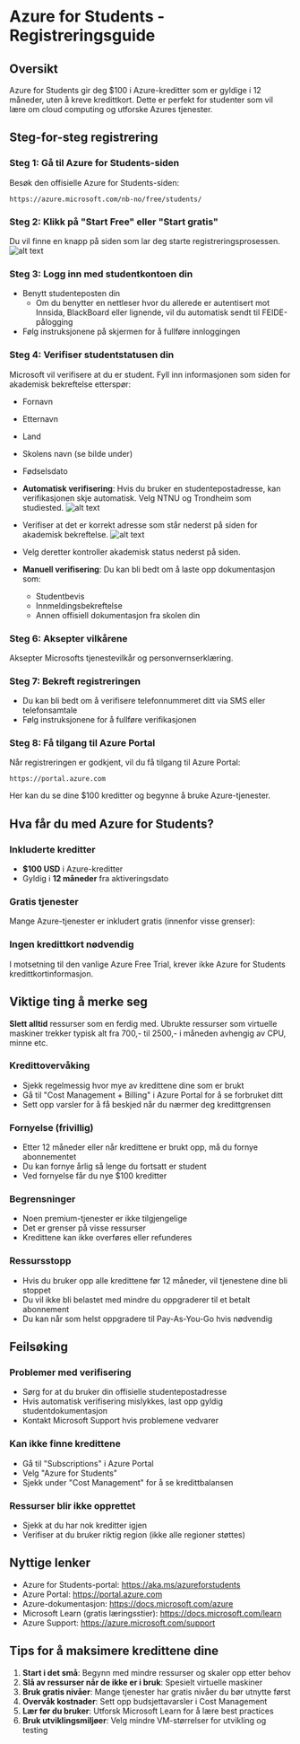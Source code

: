 # Azure for Students - Registreringsguide

## Oversikt
Azure for Students gir deg $100 i Azure-kreditter som er gyldige i 12 måneder, uten å kreve kredittkort. Dette er perfekt for studenter som vil lære om cloud computing og utforske Azures tjenester.

## Steg-for-steg registrering

### Steg 1: Gå til Azure for Students-siden
Besøk den offisielle Azure for Students-siden:
```
https://azure.microsoft.com/nb-no/free/students/
```

### Steg 2: Klikk på "Start Free" eller "Start gratis"
Du vil finne en knapp på siden som lar deg starte registreringsprosessen.
![alt text](img/startfree.png)

### Steg 3: Logg inn med studentkontoen din
- Benytt studenteposten din
  - Om du benytter en nettleser hvor du allerede er autentisert mot Innsida, BlackBoard eller lignende, vil du automatisk sendt til FEIDE-pålogging
- Følg instruksjonene på skjermen for å fullføre innloggingen

### Steg 4: Verifiser studentstatusen din
Microsoft vil verifisere at du er student. Fyll inn informasjonen som siden for akademisk bekreftelse etterspør:
- Fornavn
- Etternavn
- Land
- Skolens navn (se bilde under)
- Fødselsdato

- **Automatisk verifisering**: Hvis du bruker en studentepostadresse, kan verifikasjonen skje automatisk. Velg NTNU og Trondheim som studiested.
  ![alt text](img/NTNU-Trh.png)
-  Verifiser at det er korrekt adresse som står nederst på siden for akademisk bekreftelse.
![alt text](img/akademiskbekreftelse.png)
- Velg deretter kontroller akademisk status nederst på siden.

- **Manuell verifisering**: Du kan bli bedt om å laste opp dokumentasjon som:
  - Studentbevis
  - Innmeldingsbekreftelse
  - Annen offisiell dokumentasjon fra skolen din

### Steg 6: Aksepter vilkårene
Aksepter Microsofts tjenestevilkår og personvernserklæring.

### Steg 7: Bekreft registreringen
- Du kan bli bedt om å verifisere telefonnummeret ditt via SMS eller telefonsamtale
- Følg instruksjonene for å fullføre verifikasjonen

### Steg 8: Få tilgang til Azure Portal
Når registreringen er godkjent, vil du få tilgang til Azure Portal:
```
https://portal.azure.com
```

Her kan du se dine $100 kreditter og begynne å bruke Azure-tjenester.

## Hva får du med Azure for Students?

### Inkluderte kreditter
- **$100 USD** i Azure-kreditter
- Gyldig i **12 måneder** fra aktiveringsdato

### Gratis tjenester
Mange Azure-tjenester er inkludert gratis (innenfor visse grenser):

### Ingen kredittkort nødvendig
I motsetning til den vanlige Azure Free Trial, krever ikke Azure for Students kredittkortinformasjon.

## Viktige ting å merke seg
**Slett alltid** ressurser som en ferdig med. Ubrukte ressurser som virtuelle maskiner trekker typisk alt fra 700,- til 2500,- i måneden avhengig av CPU, minne etc.

### Kredittovervåking
- Sjekk regelmessig hvor mye av kredittene dine som er brukt
- Gå til "Cost Management + Billing" i Azure Portal for å se forbruket ditt
- Sett opp varsler for å få beskjed når du nærmer deg kredittgrensen

### Fornyelse (frivillig)
- Etter 12 måneder eller når kredittene er brukt opp, må du fornye abonnementet
- Du kan fornye årlig så lenge du fortsatt er student
- Ved fornyelse får du nye $100 kreditter

### Begrensninger
- Noen premium-tjenester er ikke tilgjengelige
- Det er grenser på visse ressurser
- Kredittene kan ikke overføres eller refunderes

### Ressursstopp
- Hvis du bruker opp alle kredittene før 12 måneder, vil tjenestene dine bli stoppet
- Du vil ikke bli belastet med mindre du oppgraderer til et betalt abonnement
- Du kan når som helst oppgradere til Pay-As-You-Go hvis nødvendig

## Feilsøking

### Problemer med verifisering
- Sørg for at du bruker din offisielle studentepostadresse
- Hvis automatisk verifisering mislykkes, last opp gyldig studentdokumentasjon
- Kontakt Microsoft Support hvis problemene vedvarer

### Kan ikke finne kredittene
- Gå til "Subscriptions" i Azure Portal
- Velg "Azure for Students"
- Sjekk under "Cost Management" for å se kredittbalansen

### Ressurser blir ikke opprettet
- Sjekk at du har nok kreditter igjen
- Verifiser at du bruker riktig region (ikke alle regioner støttes)

## Nyttige lenker

- Azure for Students-portal: https://aka.ms/azureforstudents
- Azure Portal: https://portal.azure.com
- Azure-dokumentasjon: https://docs.microsoft.com/azure
- Microsoft Learn (gratis læringsstier): https://docs.microsoft.com/learn
- Azure Support: https://azure.microsoft.com/support

## Tips for å maksimere kredittene dine

1. **Start i det små**: Begynn med mindre ressurser og skaler opp etter behov
2. **Slå av ressurser når de ikke er i bruk**: Spesielt virtuelle maskiner
3. **Bruk gratis nivåer**: Mange tjenester har gratis nivåer du bør utnytte først
4. **Overvåk kostnader**: Sett opp budsjettavarsler i Cost Management
5. **Lær før du bruker**: Utforsk Microsoft Learn for å lære best practices
6. **Bruk utviklingsmiljøer**: Velg mindre VM-størrelser for utvikling og testing

